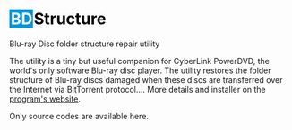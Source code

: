<h1><span style="color:white; background-color: #0095d5; padding-right: .044em; padding-left: .088em">BD</span><span style="color:black; padding-left: .044em;">Structure</span></h1>


Blu-ray Disc folder structure repair utility

The utility is a tiny but useful companion for CyberLink PowerDVD, the world's only software Blu-ray disc player. The utility restores the folder structure of Blu-ray discs damaged when these discs are transferred over the Internet via BitTorrent protocol....  More details and installer on the [program's website](https://bdstructure.ru).

Only source codes are available here.

